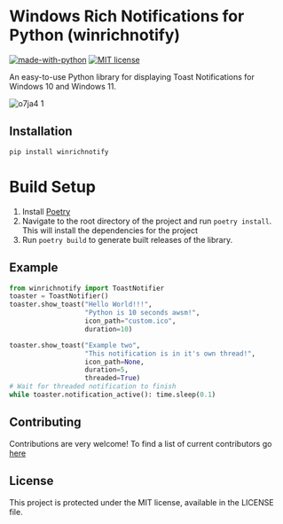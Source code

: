 # Windows Rich Notifications for Python (winrichnotify)
[![made-with-python](https://img.shields.io/badge/Made%20with-Python-1f425f.svg)](https://www.python.org/) [![MIT license](https://img.shields.io/badge/License-MIT-blue.svg)](https://lbesson.mit-license.org/)

An easy-to-use Python library for displaying Toast Notifications for Windows 10 and Windows 11.

![o7ja4 1](https://user-images.githubusercontent.com/4750998/192027245-5c2298c7-a036-4638-8f51-49cdb8c5b6ca.png)


## Installation

```
pip install winrichnotify
```

# Build Setup
1. Install [Poetry](https://python-poetry.org/)
2. Navigate to the root directory of the project and run ```poetry install```. This will install the dependencies for the project
3. Run ```poetry build``` to generate built releases of the library.

## Example

```python
from winrichnotify import ToastNotifier
toaster = ToastNotifier()
toaster.show_toast("Hello World!!!",
                   "Python is 10 seconds awsm!",
                   icon_path="custom.ico",
                   duration=10)

toaster.show_toast("Example two",
                   "This notification is in it's own thread!",
                   icon_path=None,
                   duration=5,
                   threaded=True)
# Wait for threaded notification to finish
while toaster.notification_active(): time.sleep(0.1)
```

## Contributing

Contributions are very welcome! To find a list of current contributors go [here](https://github.com/HarryPeach/WindowsRichNotifications/graphs/contributors)

## License
This project is protected under the MIT license, available in the LICENSE file.